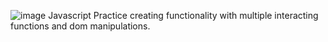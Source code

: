 ![image](https://github.com/user-attachments/assets/64d77be0-c3fa-4d0d-acbf-beb4864d282f)
Javascript Practice creating functionality with multiple interacting functions and dom manipulations. 

